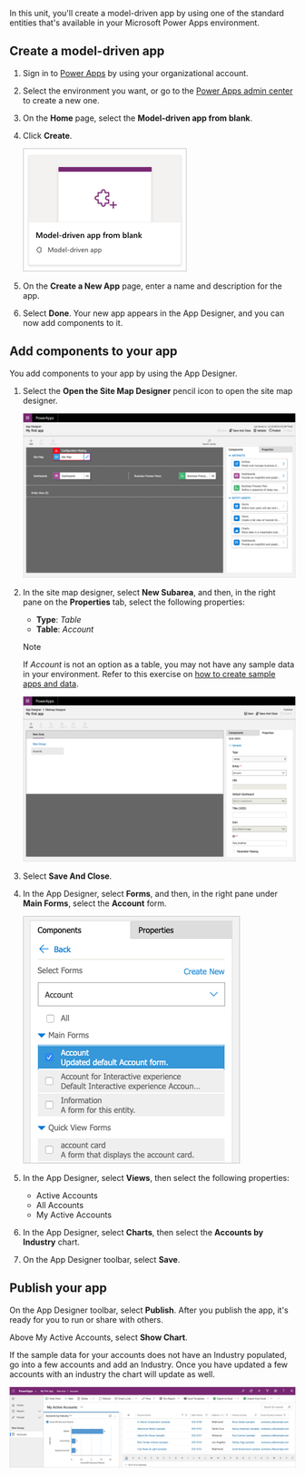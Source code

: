 In this unit, you'll create a model-driven app by using one of the standard entities that's available in your Microsoft Power Apps environment.

## Create a model-driven app

1. Sign in to [Power Apps](https://make.powerapps.com/) by using your organizational account.
2. Select the environment you want, or go to the [Power Apps admin center](https://admin.powerplatform.microsoft.com) to create a new one.
3. On the **Home** page, select the **Model-driven app from blank**.  
4. Click **Create**.

    ![Screenshot of the Model-driven app from blank feature.](../media/updated-choose-design-mode.png)

5. On the **Create a New App** page, enter a name and description for the app.
6. Select **Done**. Your new app appears in the App Designer, and you can now add components to it.

## Add components to your app
You add components to your app by using the App Designer.

1. Select the **Open the Site Map Designer** pencil icon to open the site map designer.

    ![Screenshot of the Site Map Designer view.](../media/updated-new-sitemap.png)

2. In the site map designer, select **New Subarea**, and then, in the right pane on the **Properties** tab, select the following properties:

    - **Type**: *Table*
    - **Table**: *Account*

    > [!NOTE]
    > If *Account* is not an option as a table, you may not have any sample data in your environment. Refer to this exercise on [how to create sample apps and data](https://docs.microsoft.com/learn/modules/intro-model-driven-apps-common-data-service/4-template-apps/?azure-portal=true).

    ![Screenshot of the Properties tab with type and table set.](../media/updated-sitemap.png)

3. Select **Save And Close**.
4. In the App Designer, select **Forms**, and then, in the right pane under **Main Forms**, select the **Account** form.

    ![Screenshot of the Main Forms with Account form selected.](../media/updated-main-form.png)

5. In the App Designer, select **Views**, then select the following properties:

    - Active Accounts
    - All Accounts
    - My Active Accounts

6. In the App Designer, select **Charts**, then select the **Accounts by Industry** chart.
7. On the App Designer toolbar, select **Save**.

## Publish your app
On the App Designer toolbar, select **Publish**. After you publish the app, it's ready 
for you to run or share with others.

Above My Active Accounts, select **Show Chart**.

If the sample data for your accounts does not have an Industry populated, go into a few accounts and add an Industry. Once you have updated a few accounts with an industry the chart will update as well.  

![Screenshot of updated chart with industry populated.](../media/updated-accounts-quickstart-app.png)
